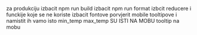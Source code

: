 za produkciju izbacit npm run build
izbacit npm run format
izbcit reducere i funckije koje se ne koriste
izbacit fontove
porvjerit mobile tooltipove i namistit ih vamo isto
min_temp max_temp SU ISTI NA MOBU
tooltip na mobu
